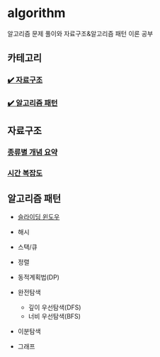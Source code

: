 # algorithm

알고리즘 문제 풀이와 자료구조&알고리즘 패턴 이론 공부

## 카테고리

### [✔️ 자료구조](#자료구조-알고리즘)

### [✔️ 알고리즘 패턴](#알고리즘-패턴)

## 자료구조

### [종류별 개념 요약](/docs/DataStructure/필수개념.md)

### [시간 복잡도](/docs/DataStructure/시간복잡도/index.md)

## 알고리즘 패턴

- [슬라이딩 윈도우](/docs/AlgorithmPatterns/슬라이딩%20윈도우.md)

- 해시
- 스택/큐
- 정렬
- 동적계획법(DP)
- 완전탐색
  - 깊이 우선탐색(DFS)
  - 너비 우선탐색(BFS)
- 이분탐색
- 그래프
